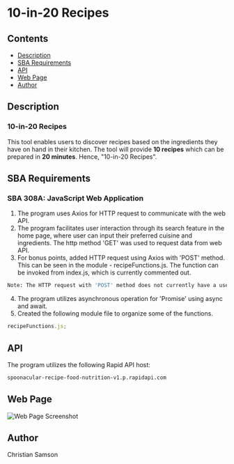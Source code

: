 # 10-in-20 Recipes

## Contents

- [Description](#description)
- [SBA Requirements](#sba-requirements)
- [API](#api)
- [Web Page](#web-page)
- [Author](#author)

## Description

### 10-in-20 Recipes

This tool enables users to discover recipes based on the ingredients they have on hand in their kitchen. The tool will provide <strong>10 recipes</strong> which can be prepared in <strong>20 minutes</strong>. Hence, "10-in-20 Recipes".

## SBA Requirements

### SBA 308A: JavaScript Web Application

1. The program uses Axios for HTTP request to communicate with the web API.
2. The program facilitates user interaction through its search feature in the home page, where user can input their preferred cuisine and ingredients. The http method 'GET' was used to request data from web API.
3. For bonus points, added HTTP request using Axios with 'POST' method. This can be seen in the module - recipeFunctions.js. The function can be invoked from index.js, which is currently commented out.

```sh
Note: The HTTP request with 'POST' method does not currently have a user interaction. It was added as per bonus requirement.
```

4. The program utilizes asynchronous operation for 'Promise' using async and await.
5. Created the following module file to organize some of the functions.

```js
recipeFunctions.js;
```

## API

The program utilizes the following Rapid API host:

```sh
spoonacular-recipe-food-nutrition-v1.p.rapidapi.com
```

## Web Page
![Web Page Screenshot](img/webpage.png)
## Author

Christian Samson
